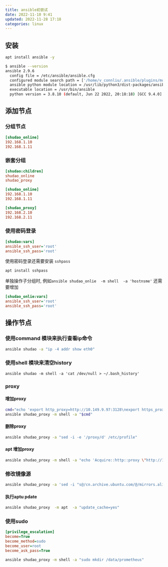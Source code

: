 ```yaml
---
title: ansible初尝试
date: 2022-11-10 9:41
updated: 2022-11-28 17:18
categories: linux
---
```


## 安装
```bash
apt install ansible -y
```
```bash
$ ansible --version
ansible 2.9.6
  config file = /etc/ansible/ansible.cfg
  configured module search path = ['/home/v_connliu/.ansible/plugins/modules', '/usr/share/ansible/plugins/modules']
  ansible python module location = /usr/lib/python3/dist-packages/ansible
  executable location = /usr/bin/ansible
  python version = 3.8.10 (default, Jun 22 2022, 20:18:18) [GCC 9.4.0]
```
## 添加节点

### 分组节点
```ini /etc/ansible/hosts
[shudao_online]
192.168.1.10
192.168.1.11
```

### 嵌套分组
```ini /etc/ansible/hosts
[shudao:children]
shudao_online
shudao_proxy

[shudao_online]
192.168.1.10
192.168.1.11

[shudao_proxy]
192.168.2.10
192.168.2.11
```
### 使用密码登录
```ini /etc/ansible/hosts
[shudao:vars]
ansible_ssh_user='root'
ansible_ssh_pass='root'
```
使用密码登录还需要安装 `sshpass`

```bash
apt install sshpass
```

单独操作子分组时, 例如`ansible shudao_onlie  -m shell  -a 'hostnsme'` 还需要增加
```ini /etc/ansible/hosts
[shudao_onlie:vars]
ansible_ssh_user='root'
ansible_ssh_pass='root'
```

## 操作节点

### 使用command 模块来执行查看ip命令
```bash
ansible shudao -a "ip -4 addr show eth0"
```
### 使用shell 模块来清空history
```
ansible shudao -m shell -a 'cat /dev/null > ~/.bash_history'
```
### proxy

#### 增加proxy
```bash
cmd="echo 'export http_proxy=http://10.149.9.97:3128\nexport https_proxy=http://10.149.9.97:3128' >> /etc/profile"
ansible shudao_proxy -m shell -a "$cmd"
```
#### 删除proxy
```bash
ansible shudao_proxy -a "sed -i -e '/proxy/d' /etc/profile"
```
#### apt 增加proxy
```bash
ansible shudao_proxy -m shell -a "echo 'Acquire::http::proxy \"http://10.149.9.97:3128\";\nAcquire::https::proxy \"http://10.149.9.97:3128\";' >> /etc/apt/apt.conf.d/01proxy"
```
### 修改镜像源

```bash
ansible shudao_proxy -a 'sed -i "s@/cn.archive.ubuntu.com/@/mirrors.aliyun.com/@g" /etc/apt/sources.list'
```
#### 执行aptu pdate
```bash
ansible shudao_proxy  -m apt  -a "update_cache=yes"
```

### 使用sudo
```ini /etc/ansible/ansible.cfg
[privilege_escalation]
become=True
become_method=sudo
become_user=root
become_ask_pass=True
```
```bash
ansible shudao_proxy -m shell -a "sudo mkdir /data/prometheus"
```
